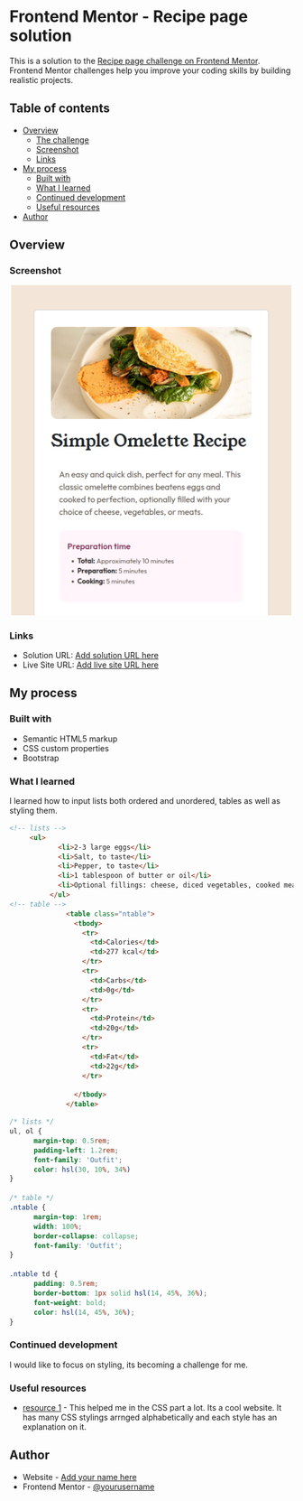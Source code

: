 # Frontend Mentor - Recipe page solution

This is a solution to the [Recipe page challenge on Frontend Mentor](https://www.frontendmentor.io/challenges/recipe-page-KiTsR8QQKm). Frontend Mentor challenges help you improve your coding skills by building realistic projects. 

## Table of contents

- [Overview](#overview)
  - [The challenge](#the-challenge)
  - [Screenshot](#screenshot)
  - [Links](#links)
- [My process](#my-process)
  - [Built with](#built-with)
  - [What I learned](#what-i-learned)
  - [Continued development](#continued-development)
  - [Useful resources](#useful-resources)
- [Author](#author)



## Overview

### Screenshot

![](./assets/screenshots/image.png)


### Links

- Solution URL: [Add solution URL here]((https://github.com/mutish/recipe.git))
- Live Site URL: [Add live site URL here](https://your-live-site-url.com)

## My process

### Built with

- Semantic HTML5 markup
- CSS custom properties
- Bootstrap

### What I learned

I learned how to input lists both ordered and unordered, tables as well as styling them.



```html
<!-- lists -->
     <ul>
            <li>2-3 large eggs</li>
            <li>Salt, to taste</li>
            <li>Pepper, to taste</li>
            <li>1 tablespoon of butter or oil</li>
            <li>Optional fillings: cheese, diced vegetables, cooked meats, herbs</li>
          </ul>
<!-- table -->
              <table class="ntable">
                <tbody>
                  <tr>
                    <td>Calories</td>
                    <td>277 kcal</td>
                  </tr>
                  <tr>
                    <td>Carbs</td>
                    <td>0g</td>
                  </tr>
                  <tr>
                    <td>Protein</td>
                    <td>20g</td>
                  </tr>
                  <tr>
                    <td>Fat</td>
                    <td>22g</td>
                  </tr>

                </tbody>
              </table>
```
```css
/* lists */
ul, ol {
      margin-top: 0.5rem;
      padding-left: 1.2rem;
      font-family: 'Outfit';
      color: hsl(30, 10%, 34%)
}

/* table */
.ntable {
      margin-top: 1rem;
      width: 100%;
      border-collapse: collapse;
      font-family: 'Outfit';
}

.ntable td {
      padding: 0.5rem;
      border-bottom: 1px solid hsl(14, 45%, 36%);
      font-weight: bold;
      color: hsl(14, 45%, 36%);
}
```

### Continued development

I would like to focus on styling, its becoming a challenge for me.


### Useful resources

- [resource 1](https://cssreference.io) - This helped me in the CSS part a lot. Its a cool website. It has many CSS stylings arrnged alphabetically and each style has an explanation on it.


## Author

- Website - [Add your name here](https://www.your-site.com)
- Frontend Mentor - [@yourusername](https://www.frontendmentor.io/profile/yourusername)

